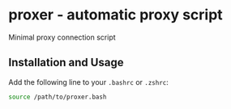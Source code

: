 # proxer - automatic proxy script
Minimal proxy connection script
## Installation and Usage
Add the following line to your `.bashrc` or `.zshrc`: 
```bash
source /path/to/proxer.bash
```

